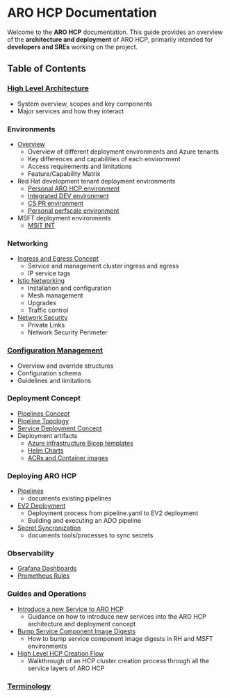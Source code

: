 # ARO HCP Documentation

Welcome to the **ARO HCP** documentation. This guide provides an overview of the **architecture and deployment** of ARO HCP, primarily intended for **developers and SREs** working on the project.

## Table of Contents

### [High Level Architecture](high-level-architecture.md)

- System overview, scopes and key components
- Major services and how they interact

### Environments

- [Overview](environments.md)
  - Overview of different deployment environments and Azure tenants
  - Key differences and capabilities of each environment
  - Access requirements and limitations
  - Feature/Capability Matrix
- Red Hat development tenant deployment environments
  - [Personal ARO HCP environment](personal-dev.md)
  - [Integrated DEV environment](integrated-dev.md)
  - [CS PR environment](cspr.md)
  - [Personal perfscale environment](perscale-deployment.md)
- MSFT deployment environments
  - [MSIT INT](msit-int.md)

### Networking

- [Ingress and Egress Concept](ingress-egress.md)
  - Service and management cluster ingress and egress
  - IP service tags
- [Istio Networking](istio.md)
  - Installation and configuration
  - Mesh management
  - Upgrades
  - Traffic control
- [Network Security](ops/network-security.md)
  - Private Links
  - Network Security Perimeter

### [Configuration Management](configuration.md)

- Overview and override structures
- Configuration schema
- Guidelines and limitations

### Deployment Concept

- [Pipelines Concept](pipeline-concept.md)
- [Pipeline Topology](pipeline-topology.md)
- [Service Deployment Concept](service-deployment-concept.md)
- Deployment artifacts
  - [Azure infrastructure Bicep templates](bicep.md)
  - [Helm Charts](service-deployment-concept.md#helm-chart)
  - [ACRs and Container images](acrs-and-images.md)

### Deploying ARO HCP

- [Pipelines](pipelines.md)
  - documents existing pipelines
- [EV2 Deployment](ev2-deployment.md)
  - Deployment process from pipeline.yaml to EV2 deployment
  - Building and executing an ADO pipeline
- [Secret Syncronization](secret-sync.md)
  - documents tools/processes to sync secrets

### Observability

- [Grafana Dashboards](grafana-dashboards.md)
- [Prometheus Rules](prometheus-rules.md)

### Guides and Operations

- [Introduce a new Service to ARO HCP](introduce-new-services.md)
  - Guidance on how to introduce new services into the ARO HCP architecture and deployment concept
- [Bump Service Component Image Digests](ops/bump-image-digests.md)
  - How to bump service component image digests in RH and MSFT environments
- [High Level HCP Creation Flow](ops/hcp-cluster-creation-flow.md)
  - Walkthrough of an HCP cluster creation process through all the service layers of ARO HCP

### [Terminology](terminology.md)

